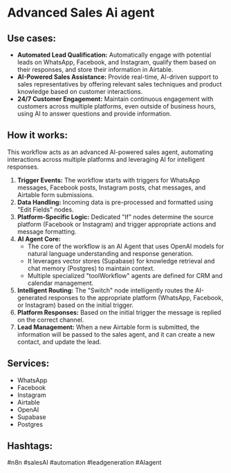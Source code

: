 # Advanced Sales Ai agent

## Use cases:

- **Automated Lead Qualification:** Automatically engage with potential leads on WhatsApp, Facebook, and Instagram, qualify them based on their responses, and store their information in Airtable.
- **AI-Powered Sales Assistance:** Provide real-time, AI-driven support to sales representatives by offering relevant sales techniques and product knowledge based on customer interactions.
- **24/7 Customer Engagement:** Maintain continuous engagement with customers across multiple platforms, even outside of business hours, using AI to answer questions and provide information.

## How it works:

This workflow acts as an advanced AI-powered sales agent, automating interactions across multiple platforms and leveraging AI for intelligent responses.

1.  **Trigger Events:** The workflow starts with triggers for WhatsApp messages, Facebook posts, Instagram posts, chat messages, and Airtable form submissions.
2.  **Data Handling:** Incoming data is pre-processed and formatted using "Edit Fields" nodes.
3.  **Platform-Specific Logic:** Dedicated "If" nodes determine the source platform (Facebook or Instagram) and trigger appropriate actions and message formatting.
4.  **AI Agent Core:**
    *   The core of the workflow is an AI Agent that uses OpenAI models for natural language understanding and response generation.
    *   It leverages vector stores (Supabase) for knowledge retrieval and chat memory (Postgres) to maintain context.
    *   Multiple specialized "toolWorkflow" agents are defined for CRM and calendar management.
5.  **Intelligent Routing:** The "Switch" node intelligently routes the AI-generated responses to the appropriate platform (WhatsApp, Facebook, or Instagram) based on the initial trigger.
6.  **Platform Responses:** Based on the initial trigger the message is replied on the correct channel.
7.  **Lead Management:** When a new Airtable form is submitted, the information will be passed to the sales agent, and it can create a new contact, and update the lead.

## Services:

*   WhatsApp
*   Facebook
*   Instagram
*   Airtable
*   OpenAI
*   Supabase
*   Postgres

## Hashtags:

#n8n #salesAI #automation #leadgeneration #AIagent
